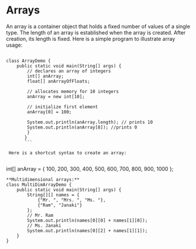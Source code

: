 # Arrays

An array is a container object that holds a fixed number of values of a single type. The length of an array is established when the array is created. After creation, its length is fixed. Here is a simple program to illustrate array usage:
```

class ArrayDemo {
    public static void main(String[] args) {
        // declares an array of integers
        int[] anArray;
        float[] anArrayOfFloats;

        // allocates memory for 10 integers
        anArray = new int[10];
           
        // initialize first element
        anArray[0] = 100;
        
        System.out.println(anArray.length); // prints 10
        System.out.println(anArray[8]); //prints 0
        }
       }
       ```
       
 Here is a shortcut syntax to create an array:
 
 ```
int[] anArray = { 
    100, 200, 300,
    400, 500, 600, 
    700, 800, 900, 1000
};
```
**Multidimensional arrays:**
class MultiDimArrayDemo {
    public static void main(String[] args) {
        String[][] names = {
            {"Mr. ", "Mrs. ", "Ms. "},
            {"Ram", "Janaki"}
        };
        // Mr. Ram
        System.out.println(names[0][0] + names[1][0]);
        // Ms. Janaki
        System.out.println(names[0][2] + names[1][1]);
    }
}
